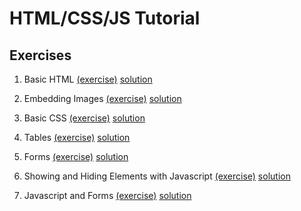# HTML/CSS/JS Tutorial

## Exercises

1. Basic HTML [(exercise)](https://github.com/sebschu/html-tutorial/tree/master/exercises/01_basic_html) [solution](https://nlp.stanford.edu/~sebschu/html-tutorial/solutions/01_basic_html/solution.html)

2. Embedding Images [(exercise)](https://github.com/sebschu/html-tutorial/tree/master/exercises/02_image) [solution](https://nlp.stanford.edu/~sebschu/html-tutorial/solutions/02_image/solution.html)

3. Basic CSS [(exercise)](https://github.com/sebschu/html-tutorial/tree/master/exercises/03_basic_css) [solution](https://nlp.stanford.edu/~sebschu/html-tutorial/solutions/03_basic_css/solution.html)

4. Tables [(exercise)](https://github.com/sebschu/html-tutorial/tree/master/exercises/04_tables) [solution](https://nlp.stanford.edu/~sebschu/html-tutorial/solutions/04_tables/solution.html)

5. Forms [(exercise)](https://github.com/sebschu/html-tutorial/tree/master/exercises/05_forms) [solution](https://nlp.stanford.edu/~sebschu/html-tutorial/solutions/05_forms/solution.html)

6. Showing and Hiding Elements with Javascript [(exercise)](https://github.com/sebschu/html-tutorial/tree/master/exercises/06_js_show_hide) [solution](https://nlp.stanford.edu/~sebschu/html-tutorial/solutions/06_js_show_hide/solution.html)

7. Javascript and Forms [(exercise)](https://github.com/sebschu/html-tutorial/tree/master/exercises/07_js_forms) [solution](https://nlp.stanford.edu/~sebschu/html-tutorial/solutions/07_js_forms/solution.html)

